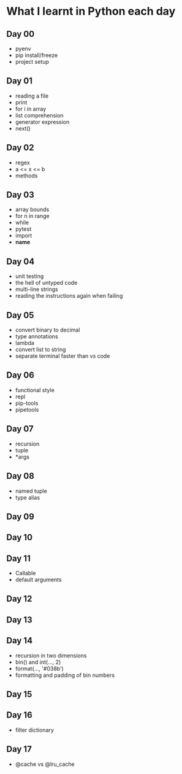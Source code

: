 # What I learnt in Python each day

## Day 00

- pyenv
- pip install/freeze
- project setup

## Day 01

- reading a file
- print
- for i in array
- list comprehension
- generator expression
- next()

## Day 02

- regex
- a <= x <= b
- methods

## Day 03

- array bounds
- for n in range
- while
- pytest
- import
- **name**

## Day 04

- unit testing
- the hell of untyped code
- multi-line strings
- reading the instructions again when failing

## Day 05

- convert binary to decimal
- type annotations
- lambda
- convert list to string
- separate terminal faster than vs code

## Day 06

- functional style
- repl
- pip-tools
- pipetools

## Day 07

- recursion
- tuple
- \*args

## Day 08

- named tuple
- type alias

## Day 09

## Day 10

## Day 11

- Callable
- default arguments

## Day 12

## Day 13

## Day 14

- recursion in two dimensions
- bin() and int(..., 2)
- format(..., '#038b')
- formatting and padding of bin numbers

## Day 15

## Day 16

- filter dictionary

## Day 17

- @cache vs @lru_cache
